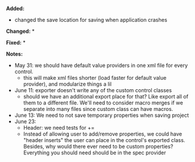 **Added:**
* changed the save location for saving when application crashes

**Changed:**
* 

**Fixed:**
* 

**Notes:**
* May 31: we should have default value providers in one xml file for every control.
    * this will make xml files shorter (load faster for default value provider), and modularize things a lil
* June 11: exporter doesn't write any of the custom control classes
    * should we have an additional export place for that? Like export all of them to a different file.
      We'll need to consider macro merges if we separate into many files since custom class can have macros.
* June 13: We need to not save temporary properties when saving project
* June 23:
    - Header: we need tests for +=
    - Instead of allowing user to add/remove properties, we could have "header inserts" the user can place in the
      control's exported class. Besides, why would there ever need to be custom properties? Everything you should need
      should be in the spec provider
    
